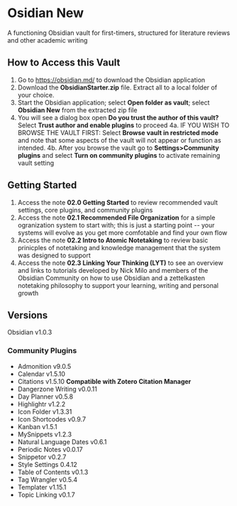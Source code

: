 # Osidian New
A functioning Obsidian vault for first-timers, structured for literature reviews and other academic writing

## How to Access this Vault
1. Go to https://obsidian.md/ to download the Obsidian application
2. Download the **ObsidianStarter.zip** file. Extract all to a local folder of your choice. 
3. Start the Obsidian application; select **Open folder as vault**; select **Obsidian New** from the extracted zip file
4. You will see a dialog box open **Do you trust the author of this vault?** Select **Trust author and enable plugins** to proceed
  4a. IF YOU WISH TO BROWSE THE VAULT FIRST: Select **Browse vault in restricted mode** and note that some aspects of the vault will not appear or function as intended. 
  4b. After you browse the vault go to **Settings>Community plugins** and select **Turn on community plugins** to activate remaining vault setting
  
  ## Getting Started
  1. Access the note **02.0 Getting Started** to review recommended vault settings, core plugins, and community plugins
  2. Access the note **02.1 Recommended File Organization** for a simple ogranization system to start with; this is just a starting point -- your systems will evolve as you get more comfotable and find your own flow
  3. Access the note **02.2 Intro to Atomic Notetaking** to review basic prinicples of notetaking and knowledge management that the system was designed to support
  4. Access the note **02.3 Linking Your Thinking (LYT)** to see an overview and links to tutorials developed by Nick Milo and members of the Obsidian Community on how to use Obsidian and a zettelkasten notetaking philosophy to support your learning, writing and personal growth

## Versions
Obsidian v1.0.3

### Community Plugins
- Admonition v9.0.5 
- Calendar v1.5.10
- Citations v1.5.10 **Compatible with Zotero Citation Manager**
- Dangerzone Writing v0.0.11
- Day Planner v0.5.8
- Highlightr v1.2.2
- Icon Folder v1.3.31
- Icon Shortcodes v0.9.7
- Kanban v1.5.1
- MySnippets v1.2.3
- Natural Language Dates v0.6.1
- Periodic Notes v0.0.17
- Snippetor v0.2.7
- Style Settings 0.4.12
- Table of Contents v0.1.3
- Tag Wrangler v0.5.4
- Templater v1.15.1
- Topic Linking v0.1.7
